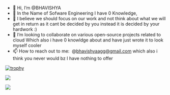 - 👋 Hi, I’m @BHAVISHYA
- 👀 In the Name of Sofware Engineering I have 0 Knowledge,  
- 🌱 I believe we should focus on our work and not think about what we will get in return as it cant be decided by you instead it is decided by your hardwork :)
- 💞️ I’m looking to collaborate on various open-source projects related to cloud Which also i have 0 knowldge about and have just wrote it to look myself cooler 
- 📫 How to reach out to me:  @bhavishyaagg@gmail.com which also i think you never would bz I have nothing to offer 

[![trophy](https://github-profile-trophy.vercel.app/?username=ryo-ma)](https://github.com/ryo-ma/github-profile-trophy)

[![](https://visitcount.itsvg.in/api?id=Bhavishyaig&label=Profile%20Views&color=1&icon=0&pretty=false)](https://visitcount.itsvg.in)

<a href="https://visitcount.itsvg.in"> <img src="https://visitcount.itsvg.in/api?id=Bhavishyaig&label=Profile%20Views&color=1&icon=0&pretty=false" /> </a>
